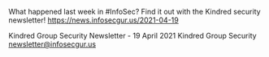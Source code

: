 What happened last week in #InfoSec? Find it out with the Kindred security newsletter!
https://news.infosecgur.us/2021-04-19

Kindred Group Security Newsletter - 19 April 2021
Kindred Group Security
newsletter@infosecgur.us
 